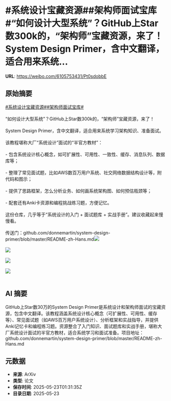 # #系统设计宝藏资源##架构师面试宝库#“如何设计大型系统”？GitHub上Star数300k的，“架构师”宝藏资源，来了！System Design Primer，含中文翻译，适合用来系统...

**URL**: https://weibo.com/6105753431/Pt0sdobbE

## 原始摘要

<a href="https://m.weibo.cn/search?containerid=231522type%3D1%26t%3D10%26q%3D%23%E7%B3%BB%E7%BB%9F%E8%AE%BE%E8%AE%A1%E5%AE%9D%E8%97%8F%E8%B5%84%E6%BA%90%23&amp;extparam=%23%E7%B3%BB%E7%BB%9F%E8%AE%BE%E8%AE%A1%E5%AE%9D%E8%97%8F%E8%B5%84%E6%BA%90%23" data-hide=""><span class="surl-text">#系统设计宝藏资源#</span></a><a href="https://m.weibo.cn/search?containerid=231522type%3D1%26t%3D10%26q%3D%23%E6%9E%B6%E6%9E%84%E5%B8%88%E9%9D%A2%E8%AF%95%E5%AE%9D%E5%BA%93%23&amp;extparam=%23%E6%9E%B6%E6%9E%84%E5%B8%88%E9%9D%A2%E8%AF%95%E5%AE%9D%E5%BA%93%23" data-hide=""><span class="surl-text">#架构师面试宝库#</span></a><br><br>“如何设计大型系统”？GitHub上Star数300k的，“架构师”宝藏资源，来了！<br><br>System Design Primer，含中文翻译，适合用来系统学习架构知识、准备面试。<br><br>该教程堪称大厂“系统设计”面试的“半官方教材”：<br><br>- 包含系统设计核心概念，如可扩展性、可用性、一致性、缓存、消息队列、数据库等；<br>    <br>- 整理了常见面试题，比如AWS数百万用户系统、社交网络数据结构设计等，附代码和图示；<br>    <br>- 提供了思路框架，怎么分析业务、如何画系统架构图、如何预估瓶颈等；<br>    <br>- 配套还有Anki卡资源和编程挑战练习题，方便记忆。<br><br>这份仓库，几乎等于“系统设计的入门  + 面试题库 + 实战手册”。建议收藏起来慢慢看。<br><br>传送门：github.com/donnemartin/system-design-primer/blob/master/README-zh-Hans.md<img style="" src="https://tvax3.sinaimg.cn/large/006Fd7o3gy1i1obs47r8ij30zk0xn7lo.jpg" referrerpolicy="no-referrer"><br><br><img style="" src="https://tvax2.sinaimg.cn/large/006Fd7o3gy1i1obs59r98j30zk0vc4a0.jpg" referrerpolicy="no-referrer"><br><br><img style="" src="https://tvax1.sinaimg.cn/large/006Fd7o3gy1i1obsass3lj30qc0zkdon.jpg" referrerpolicy="no-referrer"><br><br><img style="" src="https://tvax1.sinaimg.cn/large/006Fd7o3gy1i1obscg5y3j30yz0zkgyt.jpg" referrerpolicy="no-referrer"><br><br>

## AI 摘要

GitHub上Star数30万的System Design Primer是系统设计和架构师面试的宝藏资源，包含中文翻译。该教程涵盖系统设计核心概念（可扩展性、可用性、缓存等）、常见面试题（如AWS百万用户系统设计）、分析框架和实战指导，并提供Anki记忆卡和编程练习题。资源整合了入门知识、面试题库和实战手册，堪称大厂系统设计面试的半官方教材，适合系统学习和面试准备。项目地址：github.com/donnemartin/system-design-primer/blob/master/README-zh-Hans.md

## 元数据

- **来源**: ArXiv
- **类型**: 论文
- **保存时间**: 2025-05-23T01:31:35Z
- **目录日期**: 2025-05-23
